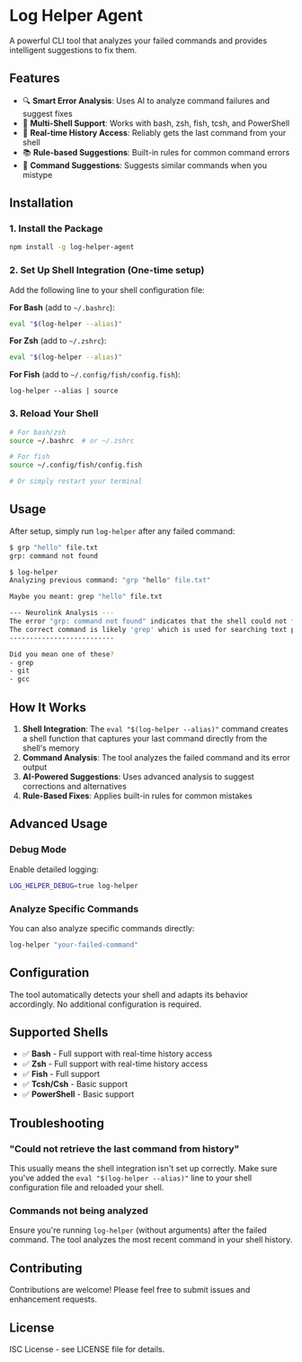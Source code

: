 # Log Helper Agent

A powerful CLI tool that analyzes your failed commands and provides intelligent suggestions to fix them.

## Features

- 🔍 **Smart Error Analysis**: Uses AI to analyze command failures and suggest fixes
- 🐚 **Multi-Shell Support**: Works with bash, zsh, fish, tcsh, and PowerShell
- 🚀 **Real-time History Access**: Reliably gets the last command from your shell
- 📚 **Rule-based Suggestions**: Built-in rules for common command errors
- 🎯 **Command Suggestions**: Suggests similar commands when you mistype

## Installation

### 1. Install the Package

```bash
npm install -g log-helper-agent
```

### 2. Set Up Shell Integration (One-time setup)

Add the following line to your shell configuration file:

**For Bash** (add to `~/.bashrc`):
```bash
eval "$(log-helper --alias)"
```

**For Zsh** (add to `~/.zshrc`):
```bash
eval "$(log-helper --alias)"
```

**For Fish** (add to `~/.config/fish/config.fish`):
```fish
log-helper --alias | source
```

### 3. Reload Your Shell

```bash
# For bash/zsh
source ~/.bashrc  # or ~/.zshrc

# For fish
source ~/.config/fish/config.fish

# Or simply restart your terminal
```

## Usage

After setup, simply run `log-helper` after any failed command:

```bash
$ grp "hello" file.txt
grp: command not found

$ log-helper
Analyzing previous command: "grp "hello" file.txt"

Maybe you meant: grep "hello" file.txt

--- Neurolink Analysis ---
The error "grp: command not found" indicates that the shell could not find the 'grp' command. 
The correct command is likely 'grep' which is used for searching text patterns in files.
--------------------------

Did you mean one of these?
- grep
- git
- gcc
```

## How It Works

1. **Shell Integration**: The `eval "$(log-helper --alias)"` command creates a shell function that captures your last command directly from the shell's memory
2. **Command Analysis**: The tool analyzes the failed command and its error output
3. **AI-Powered Suggestions**: Uses advanced analysis to suggest corrections and alternatives
4. **Rule-Based Fixes**: Applies built-in rules for common mistakes

## Advanced Usage

### Debug Mode

Enable detailed logging:

```bash
LOG_HELPER_DEBUG=true log-helper
```

### Analyze Specific Commands

You can also analyze specific commands directly:

```bash
log-helper "your-failed-command"
```

## Configuration

The tool automatically detects your shell and adapts its behavior accordingly. No additional configuration is required.

## Supported Shells

- ✅ **Bash** - Full support with real-time history access
- ✅ **Zsh** - Full support with real-time history access  
- ✅ **Fish** - Full support
- ✅ **Tcsh/Csh** - Basic support
- ✅ **PowerShell** - Basic support

## Troubleshooting

### "Could not retrieve the last command from history"

This usually means the shell integration isn't set up correctly. Make sure you've added the `eval "$(log-helper --alias)"` line to your shell configuration file and reloaded your shell.

### Commands not being analyzed

Ensure you're running `log-helper` (without arguments) after the failed command. The tool analyzes the most recent command in your shell history.

## Contributing

Contributions are welcome! Please feel free to submit issues and enhancement requests.

## License

ISC License - see LICENSE file for details.
